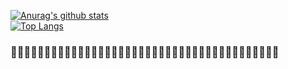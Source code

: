 
[![Anurag's github stats](https://github-readme-stats.vercel.app/api?username=xoasml&&bg_color=0D1117&text_color=8b949e&hide_title=true&hide_border=true)](https://github.com/anuraghazra/github-readme-stats)  
[![Top Langs](https://github-readme-stats.vercel.app/api/top-langs/?username=xoasml&layout=compact&bg_color=0D1117&text_color=8b949e&hide_title=true&hide_border=true&langs_count=10&card_width=444)](https://github.com/anuraghazra/github-readme-stats) 
### ️🦸‍♂️🧛‍♀️👨‍🚀🧟‍♂️🧙‍🦹️‍♂🤹️️🕵️‍💂‍♂️👨‍💻👨‍🚒👨‍🌾👨‍🍳👨‍🏫👨‍🎓👨‍⚖️👨‍🔧👨‍🏭👨‍💼🤵👮‍♂️👨‍🎨️

<!--
**xoasml/xoasml** is a ✨ _special_ ✨ repository because its `README.md` (this file) appears on your GitHub profile.

Here are some ideas to get you started:

- 🔭 I’m currently working on ...
- 🌱 I’m currently learning ...
- 👯 I’m looking to collaborate on ...
- 🤔 I’m looking for help with ...
- 💬 Ask me about ...
- 📫 How to reach me: ...
- 😄 Pronouns: ...
- ⚡ Fun fact: ...
-->
